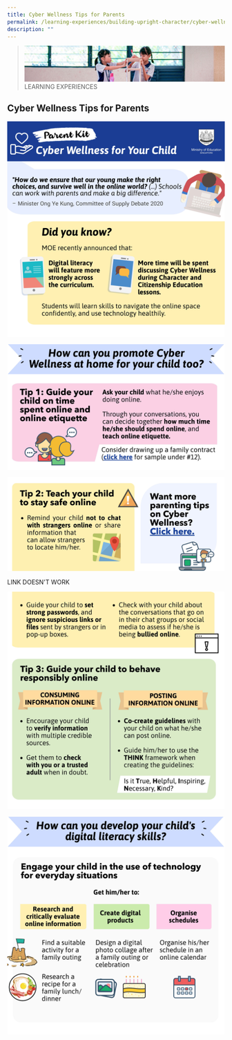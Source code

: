 ```yaml
---
title: Cyber Wellness Tips for Parents
permalink: /learning-experiences/building-upright-character/cyber-wellness-tips-for-parents/
description: ""
---
```

>![](/images/Learning%20Experiences/learning-experiences_banner.jpg)
>LEARNING EXPERIENCES

## Cyber Wellness Tips for Parents


![](/images/Learning%20Experiences/Cyber%20Wellness%201.jpg)

<p><a href="/files/Safe%20and%20Smart%20Online%20Parent%20Guide.pdf">
<img src="/images/Learning%20Experiences/Cyber%20Wellness%202.jpg">
</a></p>


<p><a href="https://ictconnection.moe.edu.sg/cyber-wellness/for-parents">
<img src="/images/Learning%20Experiences/Cyber%20Wellness%203.jpg">
</a></p>
LINK DOESN'T WORK


![](/images/Learning%20Experiences/Cyber%20Wellness%204.jpg)

![](/images/Learning%20Experiences/Cyber%20Wellness%205.jpg)